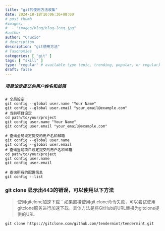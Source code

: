 ```yaml
---
title: "git的使用方法收集"
date: 2024-10-18T10:06:36+08:00
# post thumb
#images:
#  - "images/blog/blog-long.jpg"
#author
author: "Crucio"
# description
description: "git使用方法"
# Taxonomies
categories: [ "git" ]
tags: [ "skill" ]
type: "regular" # available type (epic, trending, popular, or regular)
draft: false
---
```


##### 项目设定提交的用户姓名和邮箱
```shell
# 全局设定
git config --global user.name "Your Name"
git config --global user.email "your_email@example.com"
# 当前项目设定
cd path/to/your/project
git config user.name "Your Name"
git config user.email "your_email@example.com"

# 查询全局设定提交的用户名和邮箱
git config --global user.name
git config --global user.email
# 查询当前项目设定提交的用户名和邮箱
cd path/to/your/project
git config user.name
git config user.email

# 查询所有的配置信息
git config --list
```
### git clone 显示出443的错误，可以使用以下方法
>使用gitclone加速下载‌：如果直接使用git clone命令失败，可以尝试使用gitclone服务进行加速下载。具体方法是将GitHub的URL替换为gitclone提供的URL
```shell
git clone https://gitclone.com/github.com/tendermint/tendermint.git
```
